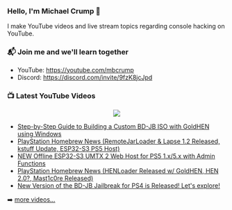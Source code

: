 ### Hello, I'm Michael Crump 👋

I make YouTube videos and live stream topics regarding console hacking on YouTube. 

### 📬 Join me and we'll learn together

- YouTube: https://youtube.com/mbcrump
- Discord: https://discord.com/invite/9fzK8jcJpd

### 📺 Latest YouTube Videos

<div align="center">

[<img src="https://img.shields.io/badge/-Subscribe-red?style=for-the-badge&logo=youtube&logoColor=white"/>](https://www.youtube.com/c/mbcrump?sub_confirmation=1)

</div>

<!-- YOUTUBE:START -->
- [Step-by-Step Guide to Building a Custom BD-JB ISO with GoldHEN using Windows](https://www.youtube.com/watch?v=KzS3zbuuY9U)
- [PlayStation Homebrew News &lpar;RemoteJarLoader &amp; Lapse 1.2 Released, kstuff Update, ESP32-S3 PS5 Host&rpar;](https://www.youtube.com/watch?v=joXbgnL0dtg)
- [NEW Offline ESP32-S3 UMTX 2 Web Host for PS5 1.x/5.x with Admin Functions](https://www.youtube.com/watch?v=T5Hz1OmEunU)
- [PlayStation Homebrew News &lpar;HENLoader Released w/ GoldHEN, HEN 2.0?, Mast1c0re Released&rpar;](https://www.youtube.com/watch?v=-rcDWWTRcZ4)
- [New Version of the BD-JB Jailbreak for PS4 is Released! Let&#39;s explore!](https://www.youtube.com/watch?v=-Zr3Ztnw-AA)
<!-- YOUTUBE:END -->

➡️ [more videos...](https://youtube.com/mbcrump)

